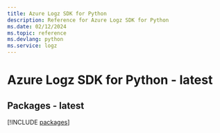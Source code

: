 ```yaml
---
title: Azure Logz SDK for Python
description: Reference for Azure Logz SDK for Python
ms.date: 02/12/2024
ms.topic: reference
ms.devlang: python
ms.service: logz
---
```

# Azure Logz SDK for Python - latest
## Packages - latest
[!INCLUDE [packages](logz-index.md)]